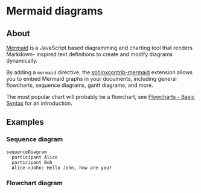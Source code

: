 # Mermaid diagrams


## About

[Mermaid] is a JavaScript based diagramming and charting tool that renders Markdown-
inspired text definitions to create and modify diagrams dynamically.

By adding a `mermaid` directive, the [sphinxcontrib-mermaid] extension allows you to
embed Mermaid graphs in your documents, including general flowcharts, sequence diagrams,
gantt diagrams, and more.

The most popular chart will probably be a flowchart, see [Flowcharts - Basic Syntax]
for an introduction.

[Mermaid]: https://mermaid.js.org/
[Flowcharts - Basic Syntax]: https://mermaid.js.org/syntax/flowchart.html
[sphinxcontrib-mermaid]: https://pypi.org/project/sphinxcontrib-mermaid/


## Examples

### Sequence diagram
```{mermaid}
sequenceDiagram
  participant Alice
  participant Bob
  Alice->John: Hello John, how are you?
```

### Flowchart diagram
```{mermaid} ../_static/mermaid-example.mmd
```
